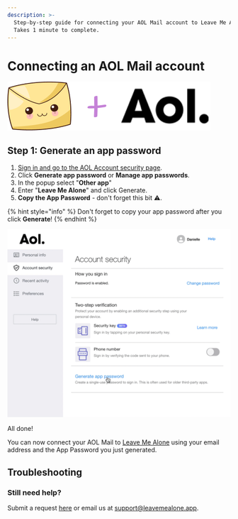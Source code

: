 ```yaml
---
description: >-
  Step-by-step guide for connecting your AOL Mail account to Leave Me Alone.
  Takes 1 minute to complete.
---
```


# Connecting an AOL Mail account

![](../.gitbook/assets/image%20%284%29.png)

## Step 1: Generate an app password

1. [Sign in and go to the AOL Account security page](https://login.aol.com/account/security).
2. Click **Generate app password** or **Manage app passwords**.
3. In the popup select "**Other app**"
4. Enter "**Leave Me Alone**" and click Generate.
5. **Copy the App Password** - don't forget this bit ️⚠️.

{% hint style="info" %}
Don't forget to copy your app password after you click **Generate**!
{% endhint %}

![](../.gitbook/assets/1-generate-pass%20%282%29.gif)

All done!

You can now connect your AOL Mail to [Leave Me Alone](https://leavemealone.app/) using your email address and the App Password you just generated.

## Troubleshooting

### Still need help?

Submit a request [here](https://leavemealone.app/feedback) or email us at [support@leavemealone.app](mailto:support@leavemealone.app).

